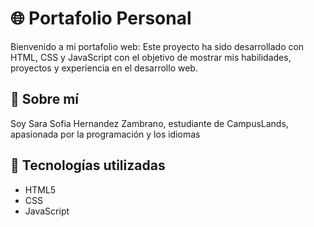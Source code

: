 # 🌐 Portafolio Personal

Bienvenido a mi portafolio web:
Este proyecto ha sido desarrollado con HTML, CSS y JavaScript con el objetivo de mostrar mis habilidades, proyectos y experiencia en el desarrollo web.

## 🧠 Sobre mí

Soy Sara Sofia Hernandez Zambrano, estudiante de CampusLands, apasionada por la programación y los idiomas

## 🚀 Tecnologías utilizadas

- HTML5
- CSS
- JavaScript
